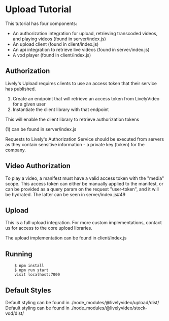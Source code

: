 # Upload Tutorial

This tutorial has four components:

- An authorization integration for upload, retrieving transcoded videos, and playing videos (found in server/index.js)
- An upload client (found in client/index.js)
- An api integration to retrieve live videos (found in server/index.js)
- A vod player (found in client/index.js)

## Authorization

Lively's Upload requires clients to use an access token that their service has published.

1) Create an endpoint that will retrieve an access token from LivelyVideo for a given user
2) Instantiate the client library with that endpoint

This will enable the client library to retrieve authorization tokens

(1) can be found in server/index.js

Requests to Lively's Authorization Service should be executed from servers as they contain sensitive information - a private key (token) for the company.

## Video Authorization

To play a video, a manifest must have a valid access token with the "media" scope.  This access token can either be manually applied to the manifest, or can be provided as a query param on the request "user-token", and it will be hydrated.  The latter can be seen in server/index.js#49

## Upload

This is a full upload integration.  For more custom implementations, contact us for access to the core upload libraries.

The upload implementation can be found in client/index.js

## Running

		$ npm install
		$ npm run start
		visit localhost:7000

## Default Styles

Default styling can be found in ./node_modules/@livelyvideo/upload/dist/
Default styling can be found in ./node_modules/@livelyvideo/stock-vod/dist/
